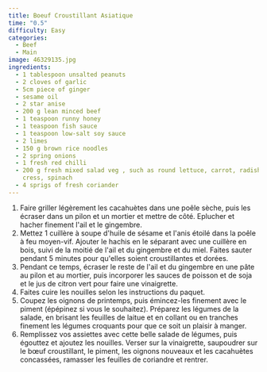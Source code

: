```yaml
---
title: Boeuf Croustillant Asiatique
time: "0.5"
difficulty: Easy
categories:
  - Beef
  - Main
image: 46329135.jpg
ingredients:
  - 1 tablespoon unsalted peanuts
  - 2 cloves of garlic
  - 5cm piece of ginger
  - sesame oil
  - 2 star anise
  - 200 g lean minced beef
  - 1 teaspoon runny honey
  - 1 teaspoon fish sauce
  - 1 teaspoon low-salt soy sauce
  - 2 limes
  - 150 g brown rice noodles
  - 2 spring onions
  - 1 fresh red chilli
  - 200 g fresh mixed salad veg , such as round lettuce, carrot, radishes,
    cress, spinach
  - 4 sprigs of fresh coriander
---
```

1. Faire griller légèrement les cacahuètes dans une poêle sèche, puis les écraser dans un pilon et un mortier et mettre de côté. Eplucher et hacher finement l'ail et le gingembre.
2. Mettez 1 cuillère à soupe d'huile de sésame et l'anis étoilé dans la poêle à feu moyen-vif. Ajouter le hachis en le séparant avec une cuillère en bois, suivi de la moitié de l'ail et du gingembre et du miel. Faites sauter pendant 5 minutes pour qu'elles soient croustillantes et dorées.
3. Pendant ce temps, écraser le reste de l'ail et du gingembre en une pâte au pilon et au mortier, puis incorporer les sauces de poisson et de soja et le jus de citron vert pour faire une vinaigrette.
4. Faites cuire les nouilles selon les instructions du paquet.
5. Coupez les oignons de printemps, puis émincez-les finement avec le piment (épépinez si vous le souhaitez). Préparez les légumes de la salade, en brisant les feuilles de laitue et en collant ou en tranches finement les légumes croquants pour que ce soit un plaisir à manger.
6. Remplissez vos assiettes avec cette belle salade de légumes, puis égouttez et ajoutez les nouilles. Verser sur la vinaigrette, saupoudrer sur le bœuf croustillant, le piment, les oignons nouveaux et les cacahuètes concassées, ramasser les feuilles de coriandre et rentrer.